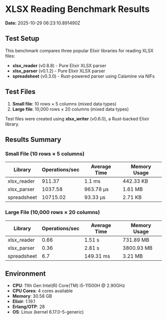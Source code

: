 # XLSX Reading Benchmark Results

**Date:** 2025-10-29 06:23:10.891490Z

## Test Setup

This benchmark compares three popular Elixir libraries for reading XLSX files:

- **xlsx_reader** (v0.8.8) - Pure Elixir XLSX parser
- **xlsx_parser** (v0.1.2) - Pure Elixir XLSX parser
- **spreadsheet** (v0.3.0) - Rust-powered parser using Calamine via NIFs

## Test Files

1. **Small file**: 10 rows × 5 columns (mixed data types)
2. **Large file**: 10,000 rows × 20 columns (mixed data types)

Test files were created using **xlsx_writer** (v0.6.0), a Rust-backed Elixir library.

## Results Summary

### Small File (10 rows × 5 columns)

| Library | Operations/sec | Average Time | Memory Usage |
|---------|---------------|--------------|--------------|
| xlsx_reader | 911.37 | 1.1 ms | 442.33 KB |
| xlsx_parser | 1037.58 | 963.78 μs | 1.61 MB |
| spreadsheet | 10715.02 | 93.33 μs | 2.71 KB |

### Large File (10,000 rows × 20 columns)

| Library | Operations/sec | Average Time | Memory Usage |
|---------|---------------|--------------|--------------|
| xlsx_reader | 0.66 | 1.51 s | 731.89 MB |
| xlsx_parser | 0.36 | 2.81 s | 3800.93 MB |
| spreadsheet | 6.7 | 149.31 ms | 3.21 MB |

## Environment

- **CPU**: 11th Gen Intel(R) Core(TM) i5-11500H @ 2.90GHz
- **CPU Cores**: 4 cores available
- **Memory**: 30.58 GB
- **Elixir**: 1.19.1
- **Erlang/OTP**: 28
- **OS**: Linux (kernel 6.17.0-5-generic)

